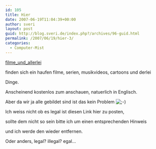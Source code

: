 ```yaml
---
id: 105
title: Hier
date: 2007-06-19T11:04:39+00:00
author: sveri
layout: post
guid: http://blog.sveri.de/index.php?/archives/96-guid.html
permalink: /2007/06/19/hier-3/
categories:
  - Computer-Mist
---
```

[filme\_und\_allerlei](http://tv-links.co.uk/index.do/4 "filme_und_allerlei")
  
finden sich ein haufen filme, serien, musikvideos, cartoons und derlei
  
Dinge.
  
Anscheinend kostenlos zum anschauen, natuerlich in Englisch.
  
Aber da wir ja alle gebildet sind ist das kein Problem <img src="http://blog.sveri.net/templates/default/img/emoticons/wink.png" alt=";-)" style="display: inline; vertical-align: bottom;" class="emoticon" />

Ich weiss nicht ob es legal ist diesen Link hier zu posten, 
  
sollte dem nicht so sein bitte ich um einen entsprechenden Hinweis
  
und ich werde den wieder entfernen.

Oder anders, legal? illegal? egal&#8230;